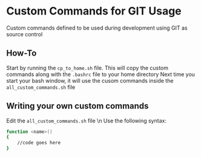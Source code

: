 # Custom Commands for GIT Usage

Custom commands defined to be used during development using GIT as source control
## How-To
Start by running the `cp_to_home.sh` file.
This will copy the custom commands along with the `.bashrc` file to your home directory
Next time you start your bash window, it will use the cusom commands inside the `all_custom_commands.sh` file
## Writing your own custom commands
Edit the `all_custom_commands.sh` file \n
Use the following syntax:
```bash
function <name>()
{
	//code goes here
}
```

